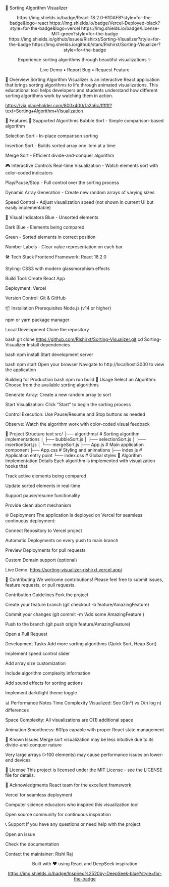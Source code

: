 🧠 Sorting Algorithm Visualizer
<div align="center">
https://img.shields.io/badge/React-18.2.0-61DAFB?style=for-the-badge&logo=react
https://img.shields.io/badge/Vercel-Deployed-black?style=for-the-badge&logo=vercel
https://img.shields.io/badge/License-MIT-green?style=for-the-badge
https://img.shields.io/github/issues/Rishirxt/Sorting-Visualizer?style=for-the-badge
https://img.shields.io/github/stars/Rishirxt/Sorting-Visualizer?style=for-the-badge

Experience sorting algorithms through beautiful visualizations ✨

Live Demo • Report Bug • Request Feature

</div>
📖 Overview
Sorting Algorithm Visualizer is an interactive React application that brings sorting algorithms to life through animated visualizations. This educational tool helps developers and students understand how different sorting algorithms work by watching them in action.

https://via.placeholder.com/800x400/1a2a6c/ffffff?text=Sorting+Algorithm+Visualization

🚀 Features
🔢 Supported Algorithms
Bubble Sort - Simple comparison-based algorithm

Selection Sort - In-place comparison sorting

Insertion Sort - Builds sorted array one item at a time

Merge Sort - Efficient divide-and-conquer algorithm

🎮 Interactive Controls
Real-time Visualization - Watch elements sort with color-coded indicators

Play/Pause/Stop - Full control over the sorting process

Dynamic Array Generation - Create new random arrays of varying sizes

Speed Control - Adjust visualization speed (not shown in current UI but easily implementable)

🎨 Visual Indicators
Blue - Unsorted elements

Dark Blue - Elements being compared

Green - Sorted elements in correct position

Number Labels - Clear value representation on each bar

🛠️ Tech Stack
Frontend Framework: React 18.2.0

Styling: CSS3 with modern glassmorphism effects

Build Tool: Create React App

Deployment: Vercel

Version Control: Git & GitHub

📦 Installation
Prerequisites
Node.js (v14 or higher)

npm or yarn package manager

Local Development
Clone the repository

bash
git clone https://github.com/Rishirxt/Sorting-Visualizer.git
cd Sorting-Visualizer
Install dependencies

bash
npm install
Start development server

bash
npm start
Open your browser
Navigate to http://localhost:3000 to view the application

Building for Production
bash
npm run build
🎯 Usage
Select an Algorithm: Choose from the available sorting algorithms

Generate Array: Create a new random array to sort

Start Visualization: Click "Start" to begin the sorting process

Control Execution: Use Pause/Resume and Stop buttons as needed

Observe: Watch the algorithm work with color-coded visual feedback

📁 Project Structure
text
src/
├── algorithms/           # Sorting algorithm implementations
│   ├── bubbleSort.js
│   ├── selectionSort.js
│   ├── insertionSort.js
│   └── mergeSort.js
├── App.js               # Main application component
├── App.css              # Styling and animations
├── index.js             # Application entry point
└── index.css            # Global styles
🔧 Algorithm Implementation Details
Each algorithm is implemented with visualization hooks that:

Track active elements being compared

Update sorted elements in real-time

Support pause/resume functionality

Provide clean abort mechanism

🌐 Deployment
The application is deployed on Vercel for seamless continuous deployment:

Connect Repository to Vercel project

Automatic Deployments on every push to main branch

Preview Deployments for pull requests

Custom Domain support (optional)

Live Demo: https://sorting-visualizer-rishirxt.vercel.app/

🤝 Contributing
We welcome contributions! Please feel free to submit issues, feature requests, or pull requests.

Contribution Guidelines
Fork the project

Create your feature branch (git checkout -b feature/AmazingFeature)

Commit your changes (git commit -m 'Add some AmazingFeature')

Push to the branch (git push origin feature/AmazingFeature)

Open a Pull Request

Development Tasks
Add more sorting algorithms (Quick Sort, Heap Sort)

Implement speed control slider

Add array size customization

Include algorithm complexity information

Add sound effects for sorting actions

Implement dark/light theme toggle

📊 Performance Notes
Time Complexity Visualized: See O(n²) vs O(n log n) differences

Space Complexity: All visualizations are O(1) additional space

Animation Smoothness: 60fps capable with proper React state management

🐛 Known Issues
Merge sort visualization may be less intuitive due to its divide-and-conquer nature

Very large arrays (>100 elements) may cause performance issues on lower-end devices

📝 License
This project is licensed under the MIT License - see the LICENSE file for details.

🙏 Acknowledgments
React team for the excellent framework

Vercel for seamless deployment

Computer science educators who inspired this visualization tool

Open source community for continuous inspiration

📞 Support
If you have any questions or need help with the project:

Open an issue

Check the documentation

Contact the maintainer: Rishi Raj

<div align="center">
Built with ❤️ using React and DeepSeek inspiration

https://img.shields.io/badge/Inspired%2520by-DeepSeek-blue?style=for-the-badge

</div>

